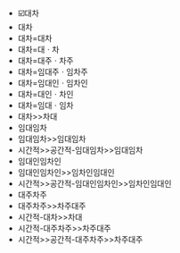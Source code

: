 - ☑️대차
- 대차
- 대차=대차
- 대차=대ㆍ차
- 대차=대주ㆍ차주
- 대차=임대주ㆍ임차주
- 대차=임대인ㆍ임차인
- 대차=대인ㆍ차인
- 대차=임대ㆍ임차
- 대차>>차대
- 임대임차
- 임대임차>>임대임차
- 시간적>>공간적-임대임차>>임대임차
- 임대인임차인
- 임대인임차인>>임차인임대인
- 시간적>>공간적-임대인임차인>>임차인임대인
- 대주차주
- 대주차주>>차주대주
- 시간적-대차>>차대
- 시간적-대주차주>>차주대주
- 시간적>>공간적-대주차주>>차주대주